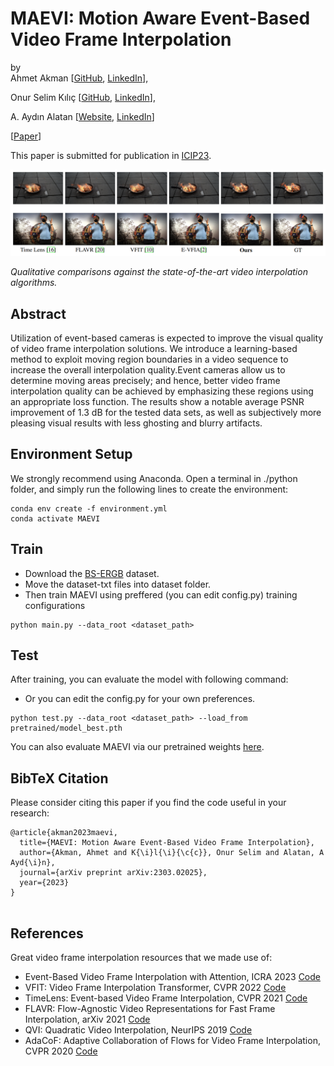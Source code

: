 # MAEVI: Motion Aware Event-Based Video Frame Interpolation  
by  
Ahmet Akman [[GitHub](https://github.com/ahmetakman), [LinkedIn](https://linkedin.com/in/ahmet-akman-039b05148)],

Onur Selim Kılıç [[GitHub](https://github.com/OnurSelim), [LinkedIn](https://www.linkedin.com/in/onur-selim-kili%C3%A7-6486371a7/)],  
  
A. Aydın Alatan [[Website](https://users.metu.edu.tr/home105/alatan/wwwhome/), [LinkedIn](https://linkedin.com/in/a-aydin-alatan-864820)] 
  
  
 [[Paper](https://arxiv.org/abs/2303.02025)]  
  
This paper is submitted for publication in [ICIP23](https://2023.ieeeicip.org/).

![](figures/comparison.png)  
  
*Qualitative comparisons against the state-of-the-art video interpolation algorithms.*  
  
  
## Abstract  
  
Utilization of event-based cameras is expected to improve the visual quality of video frame interpolation solutions. We introduce a learning-based method to exploit moving region boundaries in a video sequence to increase the overall interpolation quality.Event cameras allow us to determine moving areas precisely; and hence, better video frame interpolation quality can be achieved by emphasizing these regions using an appropriate loss function. The results show a notable average PSNR improvement of 1.3 dB for the tested data sets, as well as subjectively more pleasing visual results with less ghosting and blurry artifacts. 
## Environment Setup

We strongly recommend using Anaconda. Open a terminal in ./python folder, and simply run the following lines to create the environment:

````
conda env create -f environment.yml
conda activate MAEVI
````
## Train

* Download the [BS-ERGB](https://github.com/uzh-rpg/timelens-pp) dataset.
* Move the dataset-txt files into dataset folder. 
* Then train MAEVI using preffered (you can edit config.py) training configurations

```
python main.py --data_root <dataset_path>
```


## Test
After training, you can evaluate the model with following command:
* Or you can edit the config.py for your own preferences.
```
python test.py --data_root <dataset_path> --load_from pretrained/model_best.pth
```
You can also evaluate MAEVI via our pretrained weights [here](https://drive.google.com/drive/folders/1GXkYQeimLEtseoK3GMGiMRV_JAxbqcrn?usp=sharing).

## BibTeX Citation

Please consider citing this paper if you find the code useful in your research:
```
@article{akman2023maevi,
  title={MAEVI: Motion Aware Event-Based Video Frame Interpolation},
  author={Akman, Ahmet and K{\i}l{\i}{\c{c}}, Onur Selim and Alatan, A Ayd{\i}n},
  journal={arXiv preprint arXiv:2303.02025},
  year={2023}
}


```

## References
Great video frame interpolation resources that we made use of:
* Event-Based Video Frame Interpolation with Attention, ICRA 2023 [Code](https://github.com/ahmetakman/E-VFIA)
* VFIT: Video Frame Interpolation Transformer, CVPR 2022 [Code](https://github.com/zhshi0816/Video-Frame-Interpolation-Transformer)
* TimeLens: Event-based Video Frame Interpolation, CVPR 2021 [Code](https://github.com/uzh-rpg/rpg_timelens )
* FLAVR: Flow-Agnostic Video Representations for Fast Frame Interpolation, arXiv 2021 [Code](https://github.com/tarun005/FLAVR)
* QVI: Quadratic Video Interpolation, NeurIPS 2019 [Code](https://github.com/xuxy09/QVI)
* AdaCoF: Adaptive Collaboration of Flows for Video Frame Interpolation, CVPR 2020 [Code](https://github.com/HyeongminLEE/AdaCoF-pytorch)

